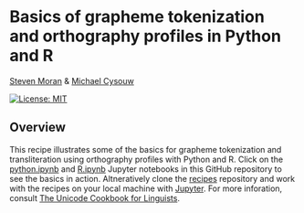 # Basics of grapheme tokenization and orthography profiles in Python and R

[Steven Moran](http://www.comparativelinguistics.uzh.ch/de/moran.html) & [Michael Cysouw](http://cysouw.de/home/index.html)

[![License: MIT](https://img.shields.io/badge/License-MIT-yellow.svg)](https://opensource.org/licenses/MIT)

## Overview

This recipe illustrates some of the basics for grapheme tokenization and transliteration using orthography profiles with Python and R. Click on the [python.ipynb](https://github.com/unicode-cookbook/recipes/blob/master/Basics/python.ipynb) and [R.ipynb](https://github.com/unicode-cookbook/recipes/blob/master/Basics/R.ipynb) Jupyter notebooks in this GitHub repository to see the basics in action. Altneratively clone the [recipes](https://github.com/unicode-cookbook/recipes) repository and work with the recipes on your local machine with [Jupyter](http://jupyter.org/). For more inforation, consult [The Unicode Cookbook for Linguists](https://github.com/unicode-cookbook/cookbook).

